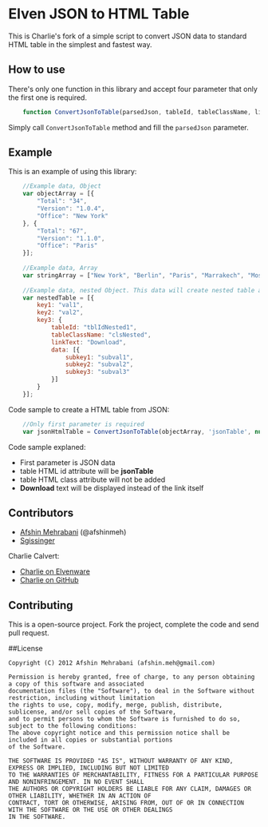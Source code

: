 Elven JSON to HTML Table
==================

This is Charlie's fork of a simple script to convert JSON data to standard HTML table in the simplest and fastest way.

## How to use

There's only one function in this library and accept four parameter that only the first one is required.
    
```javascript
    function ConvertJsonToTable(parsedJson, tableId, tableClassName, linkText)
```
    
Simply call `ConvertJsonToTable` method and fill the `parsedJson` parameter.  

## Example

This is an example of using this library:  

```javascript
    //Example data, Object 
    var objectArray = [{
        "Total": "34",
        "Version": "1.0.4",
        "Office": "New York"
    }, {
        "Total": "67",
        "Version": "1.1.0",
        "Office": "Paris"
    }];
    
    //Example data, Array
    var stringArray = ["New York", "Berlin", "Paris", "Marrakech", "Moscow"];
    
    //Example data, nested Object. This data will create nested table also.
    var nestedTable = [{
        key1: "val1",
        key2: "val2",
        key3: {
            tableId: "tblIdNested1",
            tableClassName: "clsNested",
            linkText: "Download",
            data: [{
                subkey1: "subval1",
                subkey2: "subval2",
                subkey3: "subval3"
            }]
        }
    }];
```

Code sample to create a HTML table from JSON:

```javascript
    //Only first parameter is required
    var jsonHtmlTable = ConvertJsonToTable(objectArray, 'jsonTable', null, 'Download');
```

Code sample explaned:
 - First parameter is JSON data
 - table HTML id attribute will be **jsonTable**
 - table HTML class attribute will not be added
 - **Download** text will be displayed instead of the link itself

## Contributors

- [Afshin Mehrabani](https://github.com/afshinm) (@afshinmeh)
- [Sgissinger](https://github.com/sgissinger)

Charlie Calvert:

- [Charlie on Elvenware](http://www.elvenware.com)
- [Charlie on GitHub](http://github.com/charliecalvert)

## Contributing

This is a open-source project. Fork the project, complete the code and send pull request.

##License

    Copyright (C) 2012 Afshin Mehrabani (afshin.meh@gmail.com)
    
    Permission is hereby granted, free of charge, to any person obtaining a copy of this software and associated 
    documentation files (the "Software"), to deal in the Software without restriction, including without limitation 
    the rights to use, copy, modify, merge, publish, distribute, sublicense, and/or sell copies of the Software, 
    and to permit persons to whom the Software is furnished to do so, subject to the following conditions:
    The above copyright notice and this permission notice shall be included in all copies or substantial portions 
    of the Software.
    
    THE SOFTWARE IS PROVIDED "AS IS", WITHOUT WARRANTY OF ANY KIND, EXPRESS OR IMPLIED, INCLUDING BUT NOT LIMITED 
    TO THE WARRANTIES OF MERCHANTABILITY, FITNESS FOR A PARTICULAR PURPOSE AND NONINFRINGEMENT. IN NO EVENT SHALL 
    THE AUTHORS OR COPYRIGHT HOLDERS BE LIABLE FOR ANY CLAIM, DAMAGES OR OTHER LIABILITY, WHETHER IN AN ACTION OF 
    CONTRACT, TORT OR OTHERWISE, ARISING FROM, OUT OF OR IN CONNECTION WITH THE SOFTWARE OR THE USE OR OTHER DEALINGS 
    IN THE SOFTWARE.

